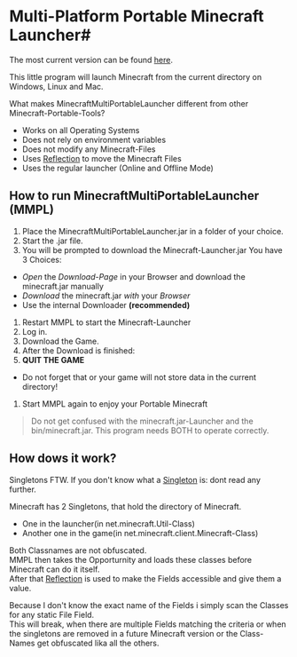 # Multi-Platform Portable Minecraft Launcher#


The most current version can be found [here](https://github.com/MaPePeR/MinecraftMultiPortableLauncher/blob/master/dist/MinecraftMultiPortableLauncher.jar?raw=true).

This little program will launch Minecraft from the current directory on Windows, Linux and Mac.

What makes MinecraftMultiPortableLauncher different from other Minecraft-Portable-Tools?

- Works on all Operating Systems
- Does not rely on environment variables
- Does not modify any Minecraft-Files
- Uses [Reflection](http://en.wikipedia.org/wiki/Reflection_\(computer_programming\)) to move the Minecraft Files
- Uses the regular launcher (Online and Offline Mode)


## How to run MinecraftMultiPortableLauncher (MMPL) ##

1. Place the MinecraftMultiPortableLauncher.jar in a folder of your choice.
1. Start the .jar file.
1. You will be prompted to download the Minecraft-Launcher.jar
  You have  3 Choices:
  - *Open* the *Download-Page* in your Browser and download the minecraft.jar manually
  - *Download* the minecraft.jar  *with* your *Browser*
  - Use the internal Downloader **(recommended)**
1. Restart MMPL to start the Minecraft-Launcher
1. Log in.
1. Download the Game.
1. After the Download is finished:
1. **QUIT THE GAME**
  - Do not forget that or your game will not store data in the current directory!
1. Start MMPL again to enjoy your Portable Minecraft

> Do not get confused with the minecraft.jar-Launcher and the bin/minecraft.jar. 
> This program needs BOTH to operate correctly.


## How dows it work? ##

Singletons FTW. If you don't know what a [Singleton](http://en.wikipedia.org/wiki/Singleton_pattern) is: dont read any further.  

Minecraft has 2 Singletons, that hold the directory of Minecraft.

- One in the launcher(in net.minecraft.Util-Class)
- Another one in the game(in net.minecraft.client.Minecraft-Class)

Both Classnames are not obfuscated.  
MMPL then takes the Opporturnity and loads these classes before Minecraft can do it itself.  
After that [Reflection](http://en.wikipedia.org/wiki/Reflection_\(computer_programming\)) is used to make the Fields accessible and give them a value.

Because I don't know the exact name of the Fields i simply scan the Classes for any static File Field.  
This will break, when there are multiple Fields matching the criteria or when the singletons are removed in a future Minecraft version or the Class-Names get obfuscated lika all the others.